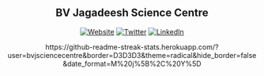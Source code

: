 <h2 align=center> BV Jagadeesh Science Centre </h2>

<p align="center">
  <a href="https://bvjsciencecentre.github.io/" target="_blank"><img alt="Website" src="https://img.shields.io/badge/Blog-ffc107.svg?&style=for-the-badge&logo=html5&logoColor=black" /></a>
  <a href="https://twitter.com/intent/follow?screen_name=BvjCentre&tw_p=followbutton" target="_blank"><img alt="Twitter" src="https://img.shields.io/badge/twitter-%231DA1F2.svg?&style=for-the-badge&logo=twitter&logoColor=white" /></a>
  <a href="https://in.linkedin.com/company/bvj-science-centre" target="_blank"><img alt="LinkedIn" src="https://img.shields.io/badge/linkedin-%230077B5.svg?&style=for-the-badge&logo=linkedin&logoColor=white" /></a>
  <center> https://github-readme-streak-stats.herokuapp.com/?user=bvjsciencecentre&border=D3D3D3&theme=radical&hide_border=false&date_format=M%20j%5B%2C%20Y%5D </center>
